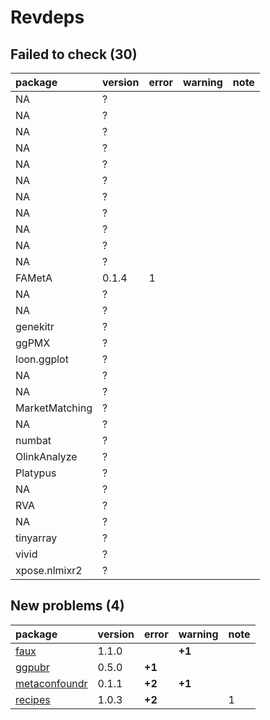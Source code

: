 # Revdeps

## Failed to check (30)

|package        |version |error |warning |note |
|:--------------|:-------|:-----|:-------|:----|
|NA             |?       |      |        |     |
|NA             |?       |      |        |     |
|NA             |?       |      |        |     |
|NA             |?       |      |        |     |
|NA             |?       |      |        |     |
|NA             |?       |      |        |     |
|NA             |?       |      |        |     |
|NA             |?       |      |        |     |
|NA             |?       |      |        |     |
|NA             |?       |      |        |     |
|NA             |?       |      |        |     |
|FAMetA         |0.1.4   |1     |        |     |
|NA             |?       |      |        |     |
|NA             |?       |      |        |     |
|genekitr       |?       |      |        |     |
|ggPMX          |?       |      |        |     |
|loon.ggplot    |?       |      |        |     |
|NA             |?       |      |        |     |
|NA             |?       |      |        |     |
|MarketMatching |?       |      |        |     |
|NA             |?       |      |        |     |
|numbat         |?       |      |        |     |
|OlinkAnalyze   |?       |      |        |     |
|Platypus       |?       |      |        |     |
|NA             |?       |      |        |     |
|RVA            |?       |      |        |     |
|NA             |?       |      |        |     |
|tinyarray      |?       |      |        |     |
|vivid          |?       |      |        |     |
|xpose.nlmixr2  |?       |      |        |     |

## New problems (4)

|package       |version |error  |warning |note |
|:-------------|:-------|:------|:-------|:----|
|[faux](problems.md#faux)|1.1.0   |       |__+1__  |     |
|[ggpubr](problems.md#ggpubr)|0.5.0   |__+1__ |        |     |
|[metaconfoundr](problems.md#metaconfoundr)|0.1.1   |__+2__ |__+1__  |     |
|[recipes](problems.md#recipes)|1.0.3   |__+2__ |        |1    |

